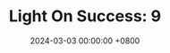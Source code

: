 ---
title: "Light On Success: 9"
date: 2024-03-03 00:00:00 +0800
categories: [Blogging]
tag: [Blogging]
image: https://pbs.twimg.com/media/GHCsD7mXkAAoUO3?format=jpg&name=large
---